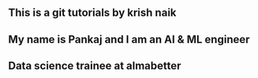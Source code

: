 ## This is a git tutorials by krish naik
## My name is Pankaj and I am an AI & ML engineer
## Data science trainee at almabetter

